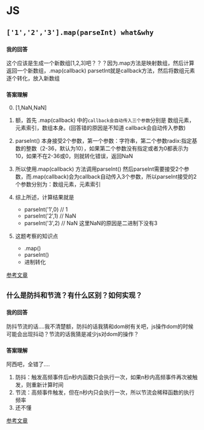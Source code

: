 # JS

## **`['1','2','3'].map(parseInt) what&why`**

### `我的回答`
这个应该是生成一个新数组[1,2,3]吧？？？因为.map方法是映射数组，然后计算返回一个新数组，.map(callback) parsetInt就是callback方法，然后将数组元素逐个转化，放入新数组

### `答案理解`
0. [1,NaN,NaN]

1. 额，首先 .map(callback) 中的`callback会自动传入三个参数`分别是 数组元素，元素索引，数组本身。(回答错的原因是不知道 callback会自动传入参数)

2. parseInt()   本身接受2个参数，第一个参数：字符串，第二个参数radix:指定基数的整数（2-36，默认为10），如果第二个参数没有指定或者为0都表示为10，如果不在2-36或0，则就转化错误，返回NaN

3. 所以使用.map(callback) 方法调用parseInt() 然后parseInt需要接受2个参数，而.map(callback)会为callback自动传入3个参数，所以parseInt接受的2个参数分别为：数组元素，元素索引

4. 综上所述，计算结果就是
    - parseInt('1',0)  // 1
    - parseInt('2',1)  // NaN   
    - parseInt('3',2)  // NaN   这里NaN的原因是二进制下没有3

5. 这题考察的知识点
    - .map()
    - parseInt()
    - 进制转化

[参考文章](https://muyiy.vip/question/js/2.html)

## **`什么是防抖和节流？有什么区别？如何实现？`**

### `我的回答`
防抖节流的话....我不清楚额，防抖的话我猜和dom树有关吧，js操作dom的时候可能会出现抖动？节流的话我猜是减少js对dom的操作？

### `答案理解`
阿西吧，全错了....

1. 防抖：触发高频事件后n秒内函数只会执行一次，如果n秒内高频事件再次被触发，则重新计算时间
2. 节流：高频事件触发，但在n秒内只会执行一次，所以节流会稀释函数的执行频率
3. 还不懂

[参考文章](https://muyiy.vip/question/js/3.html)
